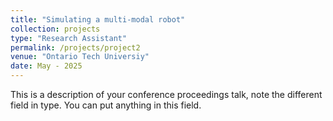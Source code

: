 ```yaml
---
title: "Simulating a multi-modal robot"
collection: projects
type: "Research Assistant"
permalink: /projects/project2
venue: "Ontario Tech Universiy"
date: May - 2025
---
```


This is a description of your conference proceedings talk, note the different field in type. You can put anything in this field.
